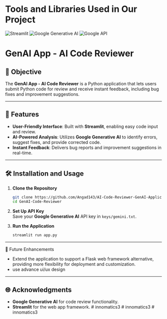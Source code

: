 # **Tools and Libraries Used in Our Project**

![Streamlit](https://img.shields.io/badge/Streamlit-FF4B4B?style=flat&logo=streamlit&logoColor=white)
![Google Generative AI](https://img.shields.io/badge/Google%20Generative%20AI-4285F4?style=flat&logo=google&logoColor=white)
![Google API](https://img.shields.io/badge/Google%20API-4285F4?style=flat&logo=google&logoColor=white)

# GenAI App - AI Code Reviewer

## 🚀 Objective
The **GenAI App - AI Code Reviewer** is a Python application that lets users submit Python code for review and receive instant feedback, including bug fixes and improvement suggestions.

---

## 🌟 Features
- **User-Friendly Interface**: Built with **Streamlit**, enabling easy code input and review.
- **AI-Powered Analysis**: Utilizes **Google Generative AI** to identify errors, suggest fixes, and provide corrected code.
- **Instant Feedback**: Delivers bug reports and improvement suggestions in real-time.

---

## 🛠️ Installation and Usage
1. **Clone the Repository**  
   ```bash
   git clone https://github.com/Angad143/AI-Code-Reviewer-GenAI-Application-.git
   cd GenAI-Code-Reviewer
   ```

2. **Set Up API Key**  
   Save your **Google Generative AI** API key in `keys/gemini.txt`.

3. **Run the Application**  
   ```bash
   streamlit run app.py
   ```

---

🎯 Future Enhancements
  - Extend the application to support a Flask web framework alternative, providing more flexibility for deployment and customization.
  - use advance ui/ux design
---

## 🌐 Acknowledgments
- **Google Generative AI** for code review functionality.  
- **Streamlit** for the web app framework.
#   i n n o m a t i c s 3  
 #   i n n o m a t i c s 3  
 #   i n n o m a t i c s 3  
 